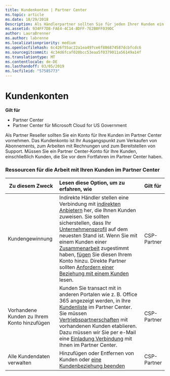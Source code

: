 ```yaml
---
title: Kundenkonten | Partner Center
ms.topic: article
ms.date: 10/29/2018
Description: Als Händlerpartner sollten Sie für jeden Ihrer Kunden ein Konto in Partner Center erstellen. Das Kundenkonto ist Ihr Ausgangspunkt zum Verkaufen von Abonnements, zum Arbeiten mit Rechnungen und zum Bereitstellen von Support.
ms.assetid: 934FF7D8-FAE4-4C14-8DFF-7E2B0FF039DC
author: LauraBrenner
ms.author: labrenne
ms.localizationpriority: medium
ms.openlocfilehash: 6c426f55ac22a1ea497ce6f886874587dcbfcdc6
ms.sourcegitcommit: 4c34d6fcaf020bcc53eaa5f0379011a56149a14f
ms.translationtype: MT
ms.contentlocale: de-DE
ms.lasthandoff: 03/05/2019
ms.locfileid: "57585773"
---
```

# <a name="customer-accounts"></a>Kundenkonten

**Gilt für**

-  Partner Center
-  Partner Center für Microsoft Cloud for US Government


Als Partner Reseller sollten Sie ein Konto für Ihre Kunden im Partner Center vornehmen. Das Kundenkonto ist Ihr Ausgangspunkt zum Verkaufen von Abonnements, zum Arbeiten mit Rechnungen und zum Bereitstellen von Support. Müssen Sie ein Partner Center-Konto für Ihre Kunden, einschließlich Kunden, die Sie vor dem Fortfahren im Partner Center haben.

### <a name="resources-for-working-with-your-customers-on-the-partner-center"></a>Ressourcen für die Arbeit mit Ihren Kunden im Partner Center

|**Zu diesem Zweck**   |**Lesen diese Option, um zu erfahren, wie**   |**Gilt für**|
|-----------------|:----------------------------|:--------------|
|Kundengewinnung|Indirekte Händler stellen eine Verbindung mit [indirekten Anbietern](indirect-reseller-tasks-in-partner-center.md) her, die Ihnen Kunden zuweisen. Sie sollten sicherstellen, dass Ihr [Unternehmensprofil](create-a-marketing-profile.md) auf dem neuesten Stand ist. Wenn Sie mit einem Kunden einer [Zusammenarbeit](responding-to-referrals.md) zugestimmt haben, [fügen](add-a-new-customer.md) Sie diesen Ihrem Konto hinzu. Direkte Partner sollten [Anfordern einer Beziehung mit einem Kunden](request-a-relationship-with-a-customer.md) lesen.|CSP-Partner|
|Vorhandene Kunden zu Ihrem Konto hinzufügen   | Kunden Sie transact mit in anderen Portalen wie z. B. Office 365 angezeigt werden, in Ihre [Kundenliste](see-your-customer-list.md) im Partner Center. Sie müssen [Vertriebspartnerschaften](indirect-reseller-tasks-in-partner-center.md) mit vorhandenen Kunden etablieren. Dazu müssen wir Sie per e-Mail eine [Einladung Verbindung](responding-to-referrals.md) mit Ihnen im Partner Center.   | CSP-Partner   |
|Alle Kundendaten verwalten   | Hinzufügen oder Entfernen von Kunden oder [eine Kundenbeziehung beenden](remove-a-relationship.md)|   CSP-Partner |